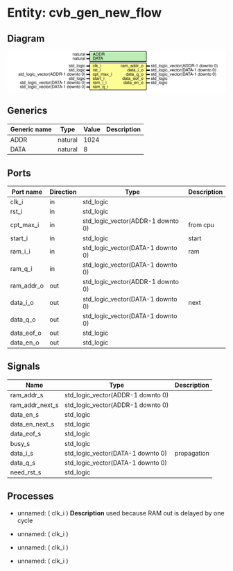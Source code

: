 # Entity: cvb_gen_new_flow

## Diagram

![Diagram](cvb_gen_new_flow.svg "Diagram")
## Generics

| Generic name | Type    | Value | Description |
| ------------ | ------- | ----- | ----------- |
| ADDR         | natural | 1024  |             |
| DATA         | natural | 8     |             |
## Ports

| Port name  | Direction | Type                              | Description |
| ---------- | --------- | --------------------------------- | ----------- |
| clk_i      | in        | std_logic                         |             |
| rst_i      | in        | std_logic                         |             |
| cpt_max_i  | in        | std_logic_vector(ADDR-1 downto 0) | from cpu    |
| start_i    | in        | std_logic                         | start       |
| ram_i_i    | in        | std_logic_vector(DATA-1 downto 0) | ram         |
| ram_q_i    | in        | std_logic_vector(DATA-1 downto 0) |             |
| ram_addr_o | out       | std_logic_vector(ADDR-1 downto 0) |             |
| data_i_o   | out       | std_logic_vector(DATA-1 downto 0) | next        |
| data_q_o   | out       | std_logic_vector(DATA-1 downto 0) |             |
| data_eof_o | out       | std_logic                         |             |
| data_en_o  | out       | std_logic                         |             |
## Signals

| Name            | Type                              | Description |
| --------------- | --------------------------------- | ----------- |
| ram_addr_s      | std_logic_vector(ADDR-1 downto 0) |             |
| ram_addr_next_s | std_logic_vector(ADDR-1 downto 0) |             |
| data_en_s       | std_logic                         |             |
|  data_en_next_s | std_logic                         |             |
| data_eof_s      | std_logic                         |             |
| busy_s          | std_logic                         |             |
| data_i_s        | std_logic_vector(DATA-1 downto 0) | propagation |
| data_q_s        | std_logic_vector(DATA-1 downto 0) |             |
| need_rst_s      | std_logic                         |             |
## Processes
- unnamed: ( clk_i )
**Description**
used because RAM out is delayed by one cycle

- unnamed: ( clk_i )
- unnamed: ( clk_i )
- unnamed: ( clk_i )
